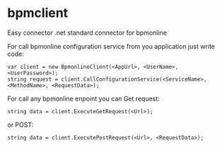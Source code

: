 # bpmclient
Easy connector .net standard connector for bpmonline

For call bpmonline configuration service from you application just write code:
```
var client = new BpmonlineClient(<AppUrl>, <UserName>, <UserPassword>);
string request = client.CallConfigurationService(<ServiceName>, <MethodName>, <RequestData>);
```

For call any bpmonline enpoint you can Get request:
```
string data = client.ExecuteGetRequest(<Url>);
```
or POST:
```
string data = client.ExecutePostRequest(<Url>, <RequestData>);
```